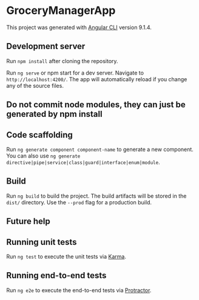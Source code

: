 # GroceryManagerApp

This project was generated with [Angular CLI](https://github.com/angular/angular-cli) version 9.1.4.

## Development server

Run `npm install` after cloning the repository. 

Run `ng serve` or npm start for a dev server. Navigate to `http://localhost:4200/`. The app will automatically reload if you change any of the source files.

## Do not commit node modules, they can just be generated by npm install

## Code scaffolding

Run `ng generate component component-name` to generate a new component. You can also use `ng generate directive|pipe|service|class|guard|interface|enum|module`.

## Build

Run `ng build` to build the project. The build artifacts will be stored in the `dist/` directory. Use the `--prod` flag for a production build.

## Future help
## Running unit tests

Run `ng test` to execute the unit tests via [Karma](https://karma-runner.github.io).

## Running end-to-end tests

Run `ng e2e` to execute the end-to-end tests via [Protractor](http://www.protractortest.org/).

